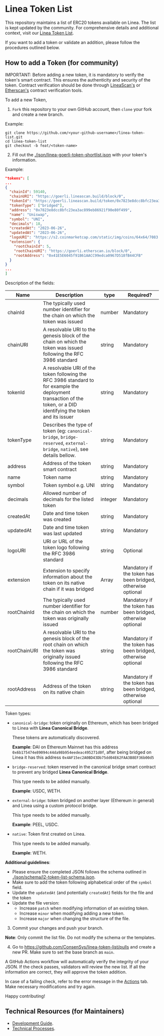 # Linea Token List

This repository maintains a list of ERC20 tokens available on Linea. The list is kept updated by the community. For comprehensive details and additional context, visit our [Linea Token List](https://consensys.github.io/linea-token-list/).

If you want to add a token or validate an addition, please follow the procedures outlined below.

## How to add a Token (for community)

IMPORTANT: Before adding a new token, it is mandatory to verify the token's smart contract. This ensures the authenticity and security of the token. Contract verification should be done through [LineaScan's](https://lineascan.build/) or [Etherscan's](https://etherscan.io/) contract verification tools.

To add a new Token,

1. `Fork` this repository to your own GitHub account, then `clone` your fork and create a new branch.

Example:

```
git clone https://github.com/<your-github-username>/linea-token-list.git
cd linea-token-list
git checkout -b feat/<token-name>
```

2. Fill out the [./json/linea-goerli-token-shortlist.json](./json/linea-goerli-token-shortlist.json) with your token's information.

Example:

```json
"tokens": [
...
{
  "chainId": 59140,
  "chainURI": "https://goerli.lineascan.build/block/0",
  "tokenId": "https://goerli.lineascan.build/token/0x7823e8dcc8bfc23ea3ac899eb86921f90e80f499",
  "tokenType": ["bridged"],
  "address": "0x7823e8dcc8bfc23ea3ac899eb86921f90e80f499",
  "name": "Uniswap",
  "symbol": "UNI",
  "decimals": 18,
  "createdAt": "2023-06-26",
  "updatedAt": "2023-06-26",
  "logoURI": "https://s2.coinmarketcap.com/static/img/coins/64x64/7083.png",
  "extension": {
    "rootChainId": 5,
    "rootChainURI": "https://goerli.etherscan.io/block/0",
    "rootAddress": "0x41E5E6045f91B61AACC99edca0967D518fB44CFB"
  }
}
...
]
```

Description of the fields:

| Name         | Description                                                                                                                                                         | type    | Required?                                                   |
| ------------ | ------------------------------------------------------------------------------------------------------------------------------------------------------------------- | ------- | ----------------------------------------------------------- |
| chainId      | The typically used number identifier for the chain on which the token was issued                                                                                    | number  | Mandatory                                                   |
| chainURI     | A resolvable URI to the genesis block of the chain on which the token was issued following the RFC 3986 standard                                                    | string  | Mandatory                                                   |
| tokenId      | A resolvable URI of the token following the RFC 3986 standard to for example the deployment transaction of the token, or a DID identifying the token and its issuer | string  | Mandatory                                                   |
| tokenType    | Describes the type of token (eg: `canonical-bridge`, `bridge-reserved`, `external-bridge`, `native`), see details bellow.                                           | string  | Mandatory                                                   |
| address      | Address of the token smart contract                                                                                                                                 | string  | Mandatory                                                   |
| name         | Token name                                                                                                                                                          | string  | Mandatory                                                   |
| symbol       | Token symbol e.g. UNI                                                                                                                                               | string  | Mandatory                                                   |
| decimals     | Allowed number of decimals for the listed token                                                                                                                     | integer | Mandatory                                                   |
| createdAt    | Date and time token was created                                                                                                                                     | string  | Mandatory                                                   |
| updatedAt     | Date and time token was last updated                                                                                                                                | string  | Mandatory                                                   |
| logoURI      | URI or URL of the token logo following the RFC 3986 standard                                                                                                        | string  | Optional                                                    |
| extension    | Extension to specify information about the token on its native chain if it was bridged                                                                              | Array   | Mandatory if the token has been bridged, otherwise optional |
| rootChainId  | The typically used number identifier for the chain on which the token was originally issued                                                                         | number  | Mandatory if the token has been bridged, otherwise optional |
| rootChainURI | A resolvable URI to the genesis block of the root chain on which the token was originally issued following the RFC 3986 standard                                    | string  | Mandatory if the token has been bridged, otherwise optional |
| rootAddress  | Address of the token on its native chain                                                                                                                            | string  | Mandatory if the token has been bridged, otherwise optional |

Token types:

- `canonical-bridge`: token originally on Ethereum, which has been bridged to Linea with <b>Linea Canonical Bridge</b>.

  These tokens are automatically discovered.

  <b>Example</b>: DAI on Ethereum Mainnet has this address `0x6b175474e89094c44da98b954eedeac495271d0f`, after being bridged on Linea it has this address `0x4AF15ec2A0BD43Db75dd04E62FAA3B8EF36b00d5`

- `bridge-reserved`: token reserved in the canonical bridge smart contract to prevent any bridged <b>Linea Canonical Bridge</b>.

  This type needs to be added manually.

  <b>Example</b>: USDC, WETH.

- `external-bridge`: token bridged on another layer (Ethereum in general) and Linea using a custom protocol bridge.

  This type needs to be added manually.

  <b>Example</b>: PEEL, USDC.

- `native`: Token first created on Linea.

  This type needs to be added manually.

  <b>Example</b>: WETH.

<b>Additional guidelines</b>:

- Please ensure the completed JSON follows the schema outlined in [./json/schema/l2-token-list-schema.json](./json/schema/l2-token-list-schema.json).
- Make sure to add the token following alphabetical order of the `symbol` field.
- Update the `updatedAt` (and potentially `createdAt`) fields for the file and the token
- Update the file version:
  - Increase `patch` when modifying information of an existing token.
  - Increase `minor` when modifying adding a new token.
  - Increase `major` when changing the structure of the file.

3. Commit your changes and push your branch.

<b>Note</b>: Only commit the list file. Do not modify the schema or the templates.

4. Go to https://github.com/ConsenSys/linea-token-list/pulls and create a new PR. Make sure to set the base branch as `main`.

A GitHub Actions workflow will automatically verify the integrity of your JSON. If the check passes, validators will review the new list. If all the information are correct, they will approve the token addition.

In case of a failing check, refer to the error message in the [Actions](https://github.com/ConsenSys/linea-token-list/actions) tab. Make necessary modifications and try again.

Happy contributing!

## Technical Resources (for Maintainers)

- [Development Guide](./docs/development.md).
- [Technical Processes](./docs/technical-processes.md).
